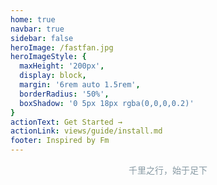```yaml
---
home: true
navbar: true
sidebar: false
heroImage: /fastfan.jpg
heroImageStyle: {
  maxHeight: '200px',
  display: block,
  margin: '6rem auto 1.5rem',
  borderRadius: '50%',
  boxShadow: '0 5px 18px rgba(0,0,0,0.2)'
}
actionText: Get Started →
actionLink: views/guide/install.md
footer: Inspired by Fm
---
```


<span style='color:#8799a3;text-align:center;display: block;'>千里之行，始于足下</span>
